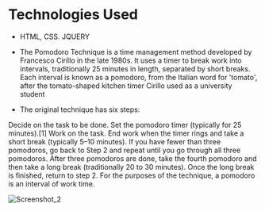 

# Technologies Used
- HTML, CSS. JQUERY

- The Pomodoro Technique is a time management method developed by Francesco Cirillo in the late 1980s. It uses a timer to break work into intervals, traditionally 25 minutes in length, separated by short breaks. Each interval is known as a pomodoro, from the Italian word for 'tomato', after the tomato-shaped kitchen timer Cirillo used as a university student
- The original technique has six steps:

Decide on the task to be done.
Set the pomodoro timer (typically for 25 minutes).[1]
Work on the task.
End work when the timer rings and take a short break (typically 5–10 minutes).
If you have fewer than three pomodoros, go back to Step 2 and repeat until you go through all three pomodoros.
After three pomodoros are done, take the fourth pomodoro and then take a long break (traditionally 20 to 30 minutes). Once the long break is finished, return to step 2.
For the purposes of the technique, a pomodoro is an interval of work time.



![Screenshot_2](https://user-images.githubusercontent.com/75525090/118403531-8396e580-b677-11eb-9fba-82200ddd42e7.png)
